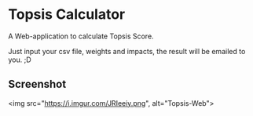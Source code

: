 # Topsis Calculator
A Web-application to calculate Topsis Score. 

Just input your csv file, weights and impacts, the result will be emailed to you. ;D
## Screenshot
<img src="https://i.imgur.com/JRIeeiy.png", alt="Topsis-Web">
